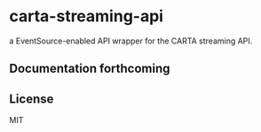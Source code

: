 # carta-streaming-api

a EventSource-enabled API wrapper for the CARTA streaming API.

## Documentation forthcoming

## License
MIT